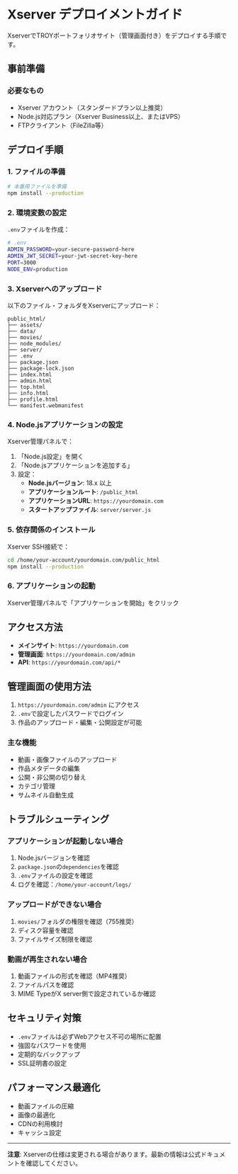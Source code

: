# Xserver デプロイメントガイド

XserverでTROYポートフォリオサイト（管理画面付き）をデプロイする手順です。

## 事前準備

### 必要なもの
- Xserver アカウント（スタンダードプラン以上推奨）
- Node.js対応プラン（Xserver Business以上、またはVPS）
- FTPクライアント（FileZilla等）

## デプロイ手順

### 1. ファイルの準備

```bash
# 本番用ファイルを準備
npm install --production
```

### 2. 環境変数の設定

`.env`ファイルを作成：

```bash
# .env
ADMIN_PASSWORD=your-secure-password-here
ADMIN_JWT_SECRET=your-jwt-secret-key-here
PORT=3000
NODE_ENV=production
```

### 3. Xserverへのアップロード

以下のファイル・フォルダをXserverにアップロード：

```
public_html/
├── assets/
├── data/
├── movies/
├── node_modules/
├── server/
├── .env
├── package.json
├── package-lock.json
├── index.html
├── admin.html
├── top.html
├── info.html
├── profile.html
└── manifest.webmanifest
```

### 4. Node.jsアプリケーションの設定

Xserver管理パネルで：

1. 「Node.js設定」を開く
2. 「Node.jsアプリケーションを追加する」
3. 設定：
   - **Node.jsバージョン**: 18.x 以上
   - **アプリケーションルート**: `/public_html`
   - **アプリケーションURL**: `https://yourdomain.com`
   - **スタートアップファイル**: `server/server.js`

### 5. 依存関係のインストール

Xserver SSH接続で：

```bash
cd /home/your-account/yourdomain.com/public_html
npm install --production
```

### 6. アプリケーションの起動

Xserver管理パネルで「アプリケーションを開始」をクリック

## アクセス方法

- **メインサイト**: `https://yourdomain.com`
- **管理画面**: `https://yourdomain.com/admin`
- **API**: `https://yourdomain.com/api/*`

## 管理画面の使用方法

1. `https://yourdomain.com/admin` にアクセス
2. `.env`で設定したパスワードでログイン
3. 作品のアップロード・編集・公開設定が可能

### 主な機能
- 動画・画像ファイルのアップロード
- 作品メタデータの編集
- 公開・非公開の切り替え
- カテゴリ管理
- サムネイル自動生成

## トラブルシューティング

### アプリケーションが起動しない場合

1. Node.jsバージョンを確認
2. `package.json`の`dependencies`を確認
3. `.env`ファイルの設定を確認
4. ログを確認：`/home/your-account/logs/`

### アップロードができない場合

1. `movies/`フォルダの権限を確認（755推奨）
2. ディスク容量を確認
3. ファイルサイズ制限を確認

### 動画が再生されない場合

1. 動画ファイルの形式を確認（MP4推奨）
2. ファイルパスを確認
3. MIME TypeがX server側で設定されているか確認

## セキュリティ対策

- `.env`ファイルは必ずWebアクセス不可の場所に配置
- 強固なパスワードを使用
- 定期的なバックアップ
- SSL証明書の設定

## パフォーマンス最適化

- 動画ファイルの圧縮
- 画像の最適化
- CDNの利用検討
- キャッシュ設定

---

**注意**: Xserverの仕様は変更される場合があります。最新の情報は公式ドキュメントを確認してください。